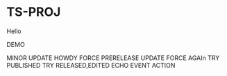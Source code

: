# TS-PROJ

Hello

DEMO

MINOR UPDATE
HOWDY
FORCE PRERELEASE UPDATE
FORCE AGAIn
TRY PUBLISHED
TRY RELEASED,EDITED
ECHO EVENT ACTION
